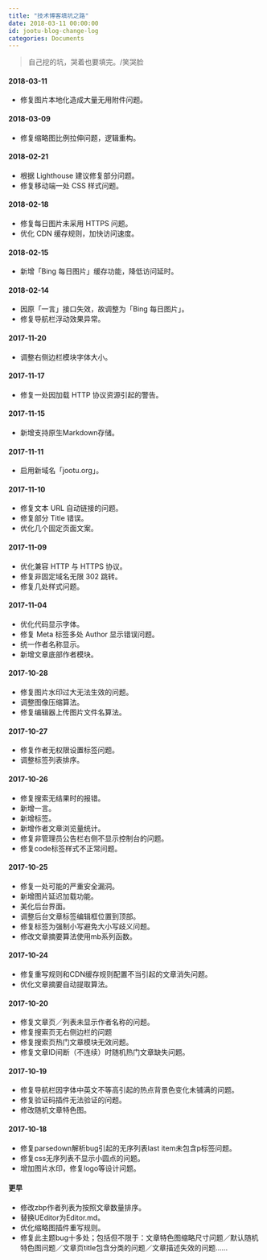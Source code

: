 ```yaml
---
title: "技术博客填坑之路"
date: 2018-03-11 00:00:00
id: jootu-blog-change-log
categories: Documents
---
```


> 自己挖的坑，哭着也要填完。/笑哭脸

#### 2018-03-11

- 修复图片本地化造成大量无用附件问题。

#### 2018-03-09

- 修复缩略图比例拉伸问题，逻辑重构。

#### 2018-02-21

- 根据 Lighthouse 建议修复部分问题。
- 修复移动端一处 CSS 样式问题。

#### 2018-02-18

- 修复每日图片未采用 HTTPS 问题。
- 优化 CDN 缓存规则，加快访问速度。

#### 2018-02-15

- 新增「Bing 每日图片」缓存功能，降低访问延时。

#### 2018-02-14

- 因原「一言」接口失效，故调整为「Bing 每日图片」。
- 修复导航栏浮动效果异常。

#### 2017-11-20

- 调整右侧边栏模块字体大小。

#### 2017-11-17

- 修复一处因加载 HTTP 协议资源引起的警告。

#### 2017-11-15

- 新增支持原生Markdown存储。

#### 2017-11-11

*   启用新域名「jootu.org」。

#### 2017-11-10

*   修复文本 URL 自动链接的问题。
*   修复部分 Title 错误。
*   优化几个固定页面文案。

#### 2017-11-09

*   优化兼容 HTTP 与 HTTPS 协议。
*   修复非固定域名无限 302 跳转。
*   修复几处样式问题。

#### 2017-11-04

*   优化代码显示字体。
*   修复 Meta 标签多处 Author 显示错误问题。
*   统一作者名称显示。
*   新增文章底部作者模块。

#### 2017-10-28

*   修复图片水印过大无法生效的问题。
*   调整图像压缩算法。
*   修复编辑器上传图片文件名算法。

#### 2017-10-27

*   修复作者无权限设置标签问题。
*   调整标签列表排序。

#### 2017-10-26

*   修复搜索无结果时的报错。
*   新增一言。
*   新增标签。
*   新增作者文章浏览量统计。
*   修复非管理员公告栏右侧不显示控制台的问题。
*   修复code标签样式不正常问题。

#### 2017-10-25

*   修复一处可能的严重安全漏洞。
*   新增图片延迟加载功能。
*   美化后台界面。
*   调整后台文章标签编辑框位置到顶部。
*   修复标签为强制小写避免大小写歧义问题。
*   修改文章摘要算法使用mb系列函数。

#### 2017-10-24

*   修复重写规则和CDN缓存规则配置不当引起的文章消失问题。
*   优化文章摘要自动提取算法。

#### 2017-10-20

*   修复文章页／列表未显示作者名称的问题。
*   修复搜索页无右侧边栏的问题
*   修复搜索页热门文章模块无效问题。
*   修复文章ID间断（不连续）时随机热门文章缺失问题。

#### 2017-10-19

*   修复导航栏因字体中英文不等高引起的热点背景色变化未铺满的问题。
*   修复验证码插件无法验证的问题。
*   修改随机文章特色图。

#### 2017-10-18

*   修复parsedown解析bug引起的无序列表last item未包含p标签问题。
*   修复css无序列表不显示小圆点的问题。
*   增加图片水印，修复logo等设计问题。

#### 更早

*   修改zbp作者列表为按照文章数量排序。
*   替换UEditor为Editor.md。
*   优化缩略图插件重写规则。
*   修复此主题bug十多处；包括但不限于：文章特色图缩略尺寸问题／默认随机特色图问题／文章页title包含分类的问题／文章描述失效的问题……